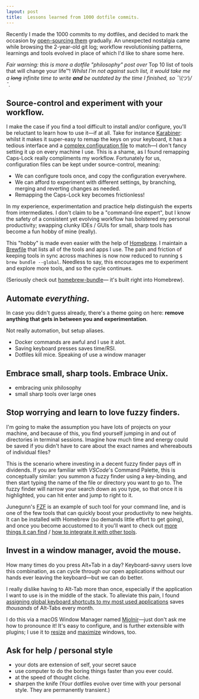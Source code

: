 ```yaml
---
layout: post
title:  Lessons learned from 1000 dotfile commits.
---
```


Recently I made the 1000 commits to my dotfiles, and decided to
mark the occasion by
[open-sourcing them](https://www.github.com/kieran-bamforth/dotfiles)
gradually. An unexpected nostalgia came while browsing the 2-year-old git
log; workflow revolutionising patterns, learnings and tools evolved in place
of which I'd like to share some here.

_Fair warning: this is more a dotfile "philosophy" post over_
Top 10 list of tools that will change your life™! _Whilst I'm not against such
list, it would take me a ~~long~~ infinite time to write **and** be outdated by the
time I finished, so ¯\\_(ツ)_/¯._

## Source-control and experiment with your workflow.

I make the case if you find a tool difficult to install and/or configure,
you'll be reluctant to learn how to use it—if at all. Take for instance
[Karabiner](https://pqrs.org/osx/karabiner/): whilst it makes it super-easy to
remap the keys on your keyboard, it has a tedious interface and a [complex
configuration
file](https://github.com/kieran-bamforth/dotfiles/blob/master/.config/karabiner/karabiner.json)
to match—I don't fancy setting it up on every machine I use. This is a shame,
as I found remapping Caps-Lock really compliments my workflow. Fortunately for
us, configuration files can be kept under source-control, meaning:

- We can configure tools once, and copy the configuration everywhere.
- We can afford to experiment with different settings, by branching, merging
    and reverting changes as needed.
- Remapping the Caps-Lock key becomes frictionless!

In my experience, experimentation and practice help distinguish the
experts from intermediates. I don't claim to be a "command-line expert", but I
know the safety of a consistent yet evolving workflow has bolstered my personal
productivity; swapping clunky IDEs / GUIs for small, sharp tools has become a
fun hobby of mine (really).

This "hobby" is made even easier with the help of [Homebrew](https://brew.sh). I
maintain a [Brewfile](https://github.com/kieran-bamforth/dotfiles/blob/master/.Brewfile)
that lists all of the tools and apps I use. The pain and friction of keeping
tools in sync across machines is now now reduced to running `$ brew bundle
--global`. Needless to say, this encourages me to experiment and explore more
tools, and so the cycle continues.

(Seriously check out [homebrew-bundle](https://github.com/Homebrew/homebrew-bundle)—
it's built right into Homebrew).

## Automate _everything_.

In case you didn't guess already, there's a theme going on here: **remove
anything that gets in between you and experimentation**.

Not really automation, but setup aliases.
- Docker commands are awful and I use it alot.
- Saving keyboard presses saves time/RSI.
- Dotfiles kill mice. Speaking of use a window manager

## Embrace small, sharp tools. Embrace Unix.

- embracing unix philosophy
- small sharp tools over large ones

## Stop worrying and learn to love fuzzy finders.

I'm going to make the assumption you have lots of projects on your machine, and
because of this, you find yourself jumping in and out of directories in terminal
sessions. Imagine how much time and energy could be saved if you didn't have
to care about the exact names and whereabouts of individual files?

This is the scenario where investing in a decent fuzzy finder pays off
in dividends. If you are familiar with _VSCode_'s Command Palette, this is
conceptually similar: you summon a fuzzy finder using a key-binding, and then
start typing the name of the file or directory you want to go to. The fuzzy
finder will narrow your search down as you type, so that once it is highlighted,
you can hit enter and jump to right to it.

Junegunn's [FZF](https://github.com/junegunn/fzf) is an example of such tool for
your command line, and is one of the few tools that can quickly boost your
productivity to new heights. It can be installed with Homebrew (so demands little
effort to get going), and once you become accustomed to it you'll want to check
out [more things it can find](https://github.com/junegunn/fzf/wiki/Examples)
/ [how to integrate it with other tools](https://github.com/junegunn/fzf.vim).

## Invest in a window manager, avoid the mouse.

How many times do you press Alt+Tab in a day? Keyboard-savvy users love this
combination, as can cycle through our open applications without our hands
ever leaving the keyboard—but we can do better.

I really dislike having to Alt-Tab more than once, especially if the application
I want to use is in the middle of the stack. To alleviate this pain, I found
[assigning global keyboard shortcuts to my most used
applications](https://github.com/kieran-bamforth/dotfiles/blob/master/.mjolnir/init.lua#L22-L40)
saves _thousands_ of Alt-Tabs every month.

I do this via a macOS Window Manager named
[Mjolnir](https://github.com/sdegutis/mjolnir)—just don't ask me how to
pronounce it! It's easy to configure, and is further extensible with plugins;
I use it to [resize](https://github.com/kieran-bamforth/dotfiles/blob/master/.mjolnir/init.lua#L54-L88)
and [maximize](https://github.com/kieran-bamforth/dotfiles/blob/master/.mjolnir/init.lua#L54-L88)
windows, too.

## Ask for help / personal style
- your dots are extension of self, your secret sauce
- use computer to do the boring things faster than you ever could.
- at the speed of thought cliche.
- sharpen the knife (Your dotfiles evolve over time with your personal style.
    They are permanently transient.)
